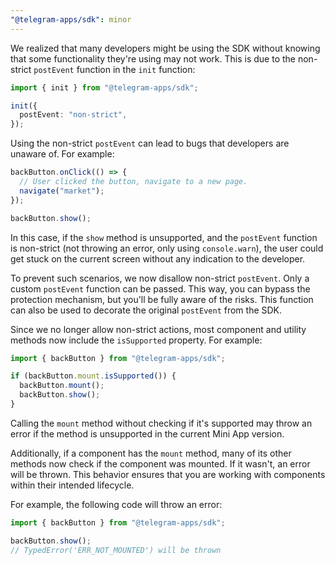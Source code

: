 ```yaml
---
"@telegram-apps/sdk": minor
---
```


We realized that many developers might be using the SDK without knowing that some functionality they're using may not work. This is due to the non-strict `postEvent` function in the `init` function:

```ts
import { init } from "@telegram-apps/sdk";

init({
  postEvent: "non-strict",
});
```

Using the non-strict `postEvent` can lead to bugs that developers are unaware of. For example:

```ts
backButton.onClick(() => {
  // User clicked the button, navigate to a new page.
  navigate("market");
});

backButton.show();
```

In this case, if the `show` method is unsupported, and the `postEvent` function is non-strict (not throwing an error, only using `console.warn`), the user could get stuck on the current screen without any indication to the developer.

To prevent such scenarios, we now disallow non-strict `postEvent`. Only a custom `postEvent` function can be passed. This way, you can bypass the protection mechanism, but you'll be fully aware of the risks. This function can also be used to decorate the original `postEvent` from the SDK.

Since we no longer allow non-strict actions, most component and utility methods now include the `isSupported` property. For example:

```ts
import { backButton } from "@telegram-apps/sdk";

if (backButton.mount.isSupported()) {
  backButton.mount();
  backButton.show();
}
```

Calling the `mount` method without checking if it's supported may throw an error if the method is unsupported in the current Mini App version.

Additionally, if a component has the `mount` method, many of its other methods now check if the component was mounted. If it wasn't, an error will be thrown. This behavior ensures that you are working with components within their intended lifecycle.

For example, the following code will throw an error:

```ts
import { backButton } from "@telegram-apps/sdk";

backButton.show();
// TypedError('ERR_NOT_MOUNTED') will be thrown
```
